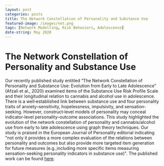 ```yaml
---
layout: post
categories: posts
title: The Network Constellation of Personality and Substance Use 
featured-image: /images/net.png
tags: [Network Modelling, Risk Behaviors, Adolescence]
date-string: May 2020
---
```


# The Network Constellation of Personality and Substance Use
Our recently published study entitled “The Network Constellation of Personality and Substance Use: Evolution from Early to Late Adolescence” (Afzali et al., 2020) examined  items  of  the Substance  Use  Risk  Profile  Scale  and  their  longitudinal  relation  to cannabis and alcohol use in adolescence. There is a well‐established link between substance use and four personality traits of anxiety–sensitivity, hopelessness, impulsivity, and sensation‐seeking. However, construct‐level models of personality may conceal indicator‐level personality–outcome associations. This study highlighted the evolution of the network constellation of personality and cannabis/alcohol use from early to late adolescence using graph theory techniques. Our study is praised in the European Journal of Personality editorial indicating "not   only it  provides   a   more   complex   evaluation   of   the relations between personality and outcomes but also provide more  targeted  item  generation  for  future  measures  (e.g.,including more specific items measuring sensation-seeking personality  indicators  in  substance  use)". The published work can be found <a href="https://onlinelibrary.wiley.com/doi/abs/10.1002/per.2245">here</a>.
